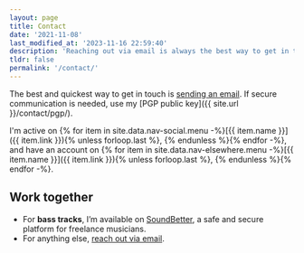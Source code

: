 ```yaml
---
layout: page
title: Contact
date: '2021-11-08'
last_modified_at: '2023-11-16 22:59:40'
description: 'Reaching out via email is always the best way to get in touch.'
tldr: false
permalink: '/contact/'
---
```

The best and quickest way to get in touch is [sending an email](mailto:hello@minutestomidnight.co.uk). If secure communication is needed, use my [PGP public key]({{ site.url }}/contact/pgp/). 

I'm active on {% for item in site.data.nav-social.menu -%}[{{ item.name }}]({{ item.link }}){% unless forloop.last %}, {% endunless %}{% endfor -%}, and have an account on {% for item in site.data.nav-elsewhere.menu -%}[{{ item.name }}]({{ item.link }}){% unless forloop.last %}, {% endunless %}{% endfor -%}.

<div class="warning">
  <h2>Work together</h2>
  <ul class="list-hr">
    <li>For <strong>bass tracks</strong>, I’m available on <a href="https://soundbetter.com/profiles/206552-simone-silvestroni">SoundBetter</a>, a safe and secure platform for freelance musicians.</li>
    <li>For anything else, <a href="mailto:hello@minutestomidnight.co.uk">reach out via email</a>.</li>
  </ul>
</div>
